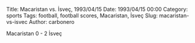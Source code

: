 Title: Macaristan vs. İsveç, 1993/04/15
Date: 1993/04/15 00:00
Category: sports
Tags: football, football scores, Macaristan, İsveç
Slug: macaristan-vs-isvec
Author: carbonero


Macaristan 0 - 2 İsveç
